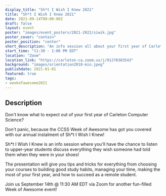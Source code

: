 ```yaml
---
display_title: "Sh*t I Wish I Knew 2021"
title: "Sh*t I Wish I Knew 2021"
date: 2021-09-14T00:00:00Z
draft: false
layout: event
poster: "images/event_posters/2021-2022/siwik.jpg"
poster_cover: "contain"
poster_position: "center"
short_description: "An info session all about your first year of Carleton Computer Science!"
start_time: "11:30 - 1:00 PM EDT"
location: "Zoom"
location_link: "https://carleton-ca.zoom.us/j/91270383543"
background: "images/orientation2018-min.jpeg"
publishdate: 2021-01-01
featured: true
tags:
- weekofawesome2021
---
```


## Description

Don't know what to expect out of your first year of Carleton Computer Science?

Don't panic, because the CCSS Week of Awesome has got you covered with our annual instalment of Sh*t I Wish I Knew!

Sh*t I Wish I Knew is an info session where you'll have the chance to listen to upper-year students discuss everything they wish someone had told them when they were in your shoes!

The presentation will give you tips and tricks for everything from choosing your courses to building good study habits, managing your time,  making the most of your first year,  and how to succeed as a remote student.

Join us September 14th @ 11:30 AM EDT via Zoom for another fun-filled Week of Awesome event!
